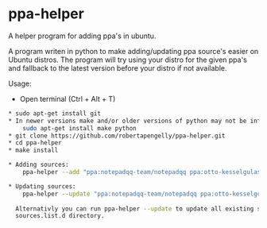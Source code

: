 # ppa-helper
A helper program for adding ppa's in ubuntu.

A program writen in python to make adding/updating ppa source's easier on Ubuntu distros.
The program will try using your distro for the given ppa's and fallback to the latest version before your distro if not available.

Usage:

* Open terminal (Ctrl + Alt + T)
```bash
* sudo apt-get install git
* In newer versions make and/or older versions of python may not be intalled by default so run:
    sudo apt-get install make python
* git clone https://github.com/robertapengelly/ppa-helper.git
* cd ppa-helper
* make install

* Adding sources:
    ppa-helper --add "ppa:notepadqq-team/notepadqq ppa:otto-kesselgulasch/gimp"

* Updating sources:
    ppa-helper --update "ppa:notepadqq-team/notepadqq ppa:otto-kesselgulasch/gimp"
  
  Alternativly you can run ppa-helper --update to update all existing sources within the
  sources.list.d directory.
```
